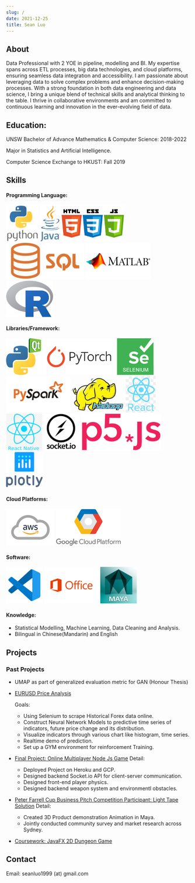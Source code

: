 ```yaml
---
slug: /
date: 2021-12-25
title: Sean Luo
---
```


<h2 id = "About">About </h2>
Data Professional with 2 YOE in pipeline, modelling and BI. My expertise spans across ETL processes, big data technologies, and cloud platforms, ensuring seamless data integration and accessibility. I am passionate about leveraging data to solve complex problems and enhance decision-making processes. With a strong foundation in both data engineering and data science, I bring a unique blend of technical skills and analytical thinking to the table. I thrive in collaborative environments and am committed to continuous learning and innovation in the ever-evolving field of data.

## Education:
UNSW Bachelor of Advance Mathematics & Computer Science: 2018-2022

Major in Statistics and Artificial Intelligence.

Computer Science Exchange to HKUST: Fall 2019

<h2  id = "Skills"> Skills </h2>

#### Programming Language: 

![python](https://raw.githubusercontent.com/lu0x1a0/lu0x1a0.github.io/master/src/images/sml_icon/python_icon.png)
![java](https://raw.githubusercontent.com/lu0x1a0/lu0x1a0.github.io/master/src/images/sml_icon/java_icon.png)
![js](https://raw.githubusercontent.com/lu0x1a0/lu0x1a0.github.io/master/src/images/sml_icon/js_icon.png)
![sql](https://raw.githubusercontent.com/lu0x1a0/lu0x1a0.github.io/master/src/images/sml_icon/sql_icon.png)
![matlab](https://raw.githubusercontent.com/lu0x1a0/lu0x1a0.github.io/master/src/images/sml_icon/matlab_icon.png)
![r](https://raw.githubusercontent.com/lu0x1a0/lu0x1a0.github.io/master/src/images/sml_icon/r_icon.png)


#### Libraries/Framework: 

![pyqt](https://raw.githubusercontent.com/lu0x1a0/lu0x1a0.github.io/master/src/images/sml_icon/pyqt_icon.png)
![PyTorch](https://raw.githubusercontent.com/lu0x1a0/lu0x1a0.github.io/master/src/images/sml_icon/pytorch_icon.png)
![Selenium](https://raw.githubusercontent.com/lu0x1a0/lu0x1a0.github.io/master/src/images/sml_icon/selenium_icon.png)
![PySpark](https://raw.githubusercontent.com/lu0x1a0/lu0x1a0.github.io/master/src/images/sml_icon/pyspark_icon.png)
![Hadoop](https://raw.githubusercontent.com/lu0x1a0/lu0x1a0.github.io/master/src/images/sml_icon/hadoop_icon.png)
![React](https://raw.githubusercontent.com/lu0x1a0/lu0x1a0.github.io/master/src/images/sml_icon/react_icon.png)
![React Native](https://raw.githubusercontent.com/lu0x1a0/lu0x1a0.github.io/master/src/images/sml_icon/react_native_icon.png)
![Socket.io](https://raw.githubusercontent.com/lu0x1a0/lu0x1a0.github.io/master/src/images/sml_icon/socketio_icon.png)
![P5.js](https://raw.githubusercontent.com/lu0x1a0/lu0x1a0.github.io/master/src/images/sml_icon/p5js_icon.png)
![Plotly](https://raw.githubusercontent.com/lu0x1a0/lu0x1a0.github.io/master/src/images/sml_icon/plotly_icon.png)



#### Cloud Platforms: 

![AWS](https://raw.githubusercontent.com/lu0x1a0/lu0x1a0.github.io/master/src/images/sml_icon/aws_icon.png)
![GCP](https://raw.githubusercontent.com/lu0x1a0/lu0x1a0.github.io/master/src/images/sml_icon/gcp_icon.png)


#### Software: 

![vsc](https://raw.githubusercontent.com/lu0x1a0/lu0x1a0.github.io/master/src/images/sml_icon/vsc_icon.png)
![mso](https://raw.githubusercontent.com/lu0x1a0/lu0x1a0.github.io/master/src/images/sml_icon/msoffice_icon.png)
![maya](https://raw.githubusercontent.com/lu0x1a0/lu0x1a0.github.io/master/src/images/sml_icon/maya_icon.png)

#### Knowledge:

* Statistical Modelling, Machine Learning, Data Cleaning and Analysis.
* Bilingual in Chinese(Mandarin) and English

<h2 id = "Projects"> Projects </h2>

### Past Projects
* UMAP as part of generalized evaluation metric for GAN (Honour Thesis)
* [EURUSD Price Analysis](https://lu0x1a0.github.io/EURUSDPriceAnalysis)
    
    Goals:

    * Using Selenium to scrape Historical Forex data online.
    * Construct Neural Network Models to predictive time series of indicators, future price change and its distribution.
    * Visualize indicators through various chart like histogram, time series.
    * Realtime demo of prediction.
    * Set up a GYM environment for reinforcement Training.
* [Final Project: Online Multiplayer Node Js Game](https://github.com/lu0x1a0/CS_Final_Project/tree/main) 
    Detail:
    * Deployed Project on Heroku and GCP.
    * Designed backend Socket.io API for client-server communication.
    * Designed front-end player physics.
    * Designed backend weapon system and environmentl obstacles.
* [Peter Farrell Cup Business Pitch Competition Participant: Light Tape Solution](https://www.credly.com/badges/0e144069-55a1-4561-857c-9ce9bd36a193)
    Detail:
    * Created 3D Product demonstration Animation in Maya. 
    * Jointly conducted community survey and market research across Sydney.
* [Coursework: JavaFX 2D Dungeon Game](https://github.com/lu0x1a0/_redacted_dungeon_game)

<h2 id = "Contact"> Contact </h2>
Email: seanluo1999 (at) gmail.com